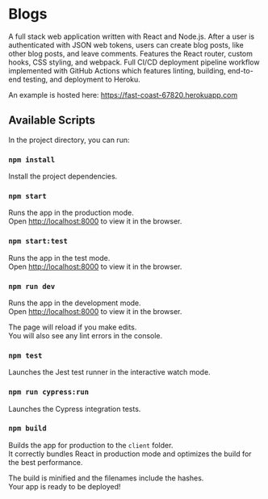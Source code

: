 # Blogs

A full stack web application written with React and Node.js. After a user is authenticated with JSON web tokens, users can create blog posts, like other blog posts, and leave comments. Features the React router, custom hooks, CSS styling, and webpack. Full CI/CD deployment pipeline workflow implemented with GitHub Actions which features linting, building, end-to-end testing, and deployment to Heroku. 

An example is hosted here: https://fast-coast-67820.herokuapp.com

## Available Scripts

In the project directory, you can run:

### `npm install`

Install the project dependencies.

### `npm start`

Runs the app in the production mode.<br />
Open [http://localhost:8000](http://localhost:8000) to view it in the browser.

### `npm start:test`

Runs the app in the test mode.<br />
Open [http://localhost:8000](http://localhost:8000) to view it in the browser.

### `npm run dev`

Runs the app in the development mode.<br />
Open [http://localhost:8000](http://localhost:8000) to view it in the browser.

The page will reload if you make edits.<br />
You will also see any lint errors in the console.

### `npm test`

Launches the Jest test runner in the interactive watch mode.<br />

### `npm run cypress:run`

Launches the Cypress integration tests.<br />

### `npm build`

Builds the app for production to the `client` folder.<br />
It correctly bundles React in production mode and optimizes the build for the best performance.

The build is minified and the filenames include the hashes.<br />
Your app is ready to be deployed!
